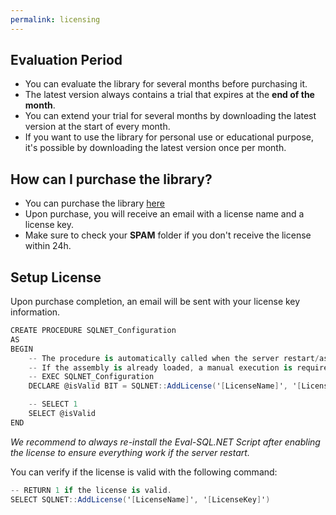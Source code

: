 ```yaml
---
permalink: licensing
---
```


## Evaluation Period
- You can evaluate the library for several months before purchasing it.
- The latest version always contains a trial that expires at the **end of the month**. 
- You can extend your trial for several months by downloading the latest version at the start of every month.
- If you want to use the library for personal use or educational purpose, it's possible by downloading the latest version once per month.

## How can I purchase the library?
- You can purchase the library [here](/pricing)
- Upon purchase, you will receive an email with a license name and a license key.
- Make sure to check your **SPAM** folder if you don't receive the license within 24h.

## Setup License

Upon purchase completion, an email will be sent with your license key information.


```csharp
CREATE PROCEDURE SQLNET_Configuration
AS
BEGIN
	-- The procedure is automatically called when the server restart/assembly load
	-- If the assembly is already loaded, a manual execution is required
	-- EXEC SQLNET_Configuration
	DECLARE @isValid BIT = SQLNET::AddLicense('[LicenseName]', '[LicenseKey]')

	-- SELECT 1
	SELECT @isValid
END
```

*We recommend to always re-install the Eval-SQL.NET Script after enabling the license to ensure everything work if the server restart.*

You can verify if the license is valid with the following command:


```csharp
-- RETURN 1 if the license is valid.
SELECT SQLNET::AddLicense('[LicenseName]', '[LicenseKey]')

```

